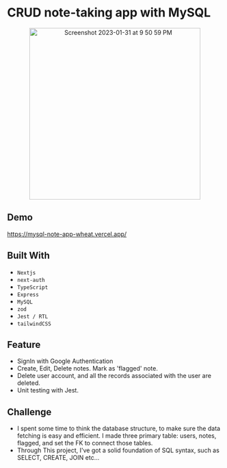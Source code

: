 # CRUD note-taking app with MySQL

<p style="text-align: center">
<img width="400" alt="Screenshot 2023-01-31 at 9 50 59 PM" src="https://github.com/jun-tsuno/mysql_note_app/assets/110567844/ce9a4e9d-df75-46f0-aa38-d9de41df5088">
</p>

## Demo

https://mysql-note-app-wheat.vercel.app/

## Built With

- `Nextjs`
- `next-auth`
- `TypeScript`
- `Express`
- `MySQL`
- `zod`
- `Jest / RTL`
- `tailwindCSS`

## Feature

- SignIn with Google Authentication
- Create, Edit, Delete notes. Mark as 'flagged' note.
- Delete user account, and all the records associated with the user are deleted.
- Unit testing with Jest.

## Challenge

- I spent some time to think the database structure, to make sure the data fetching is easy and efficient. I made three primary table: users, notes, flagged, and set the FK to connect those tables.
- Through This project, I've got a solid foundation of SQL syntax, such as SELECT, CREATE, JOIN etc...
